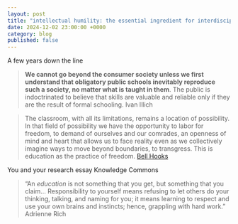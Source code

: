 ```yaml
---
layout: post
title: "intellectual humility: the essential ingredient for interdisciplinary work"
date: 2024-12-02 23:00:00 +0000
category: blog
published: false
---
```

A few years down the line

> **We cannot go beyond the consumer society unless we first understand that obligatory public schools inevitably reproduce such a society, no matter what is taught in them**. The public is indoctrinated to believe that skills are valuable and reliable only if they are the result of formal schooling.
> Ivan Illich


>The classroom, with all its limitations, remains a location of possibility. In that field of possibility we have the opportunity to labor for freedom, to demand of ourselves and our comrades, an openness of mind and heart that allows us to face reality even as we collectively imagine ways to move beyond boundaries, to transgress. This is education as the practice of freedom.
>[Bell Hooks](https://www.azquotes.com/author/6871-Bell_Hooks)

You and your research essay
Knowledge Commons

>“An _education_ is not something that you get, but something that you claim... Responsibility to yourself means refusing to let others do your thinking, talking, and naming for you; it means learning to respect and use your own brains and instincts; hence, grappling with hard work.”   
>Adrienne Rich